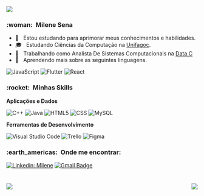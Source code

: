 ![](https://komarev.com/ghpvc/?username=VanessaSwerts&color=006bed)

<h3> :woman: &nbsp;Milene Sena </h3>

- 🤔 &nbsp; Estou estudando para aprimorar meus conhecimentos e habilidades.
- 🎓 &nbsp; Estudando Ciências da Computação na <a href="https://unifagoc.edu.br/">Unifagoc</a>.
- 💼 &nbsp; Trabalhando como Analista De Sistemas Computacionais na <a href="https://site.datac.com.br/">Data C</a>
- 🌱 &nbsp; Aprendendo mais sobre as seguintes linguagens.

 ![JavaScript](https://img.shields.io/badge/-JavaScript-333333?style=flat&logo=javascript)
 ![Flutter](https://img.shields.io/badge/-Flutter-333333?style=flat&logo=Flutter)
 ![React](https://img.shields.io/badge/-React-333333?style=flat&logo=react)
 
  
<h3> :rocket: &nbsp;Minhas Skills </h3>

**Aplicações e Dados**

  ![C++](https://img.shields.io/badge/-C++-333333?style=flat&logo=C%2B%2B&logoColor=00599C)
  ![Java](https://img.shields.io/badge/-Java-333333?style=flat&logo=Java&logoColor=007396)
  ![HTML5](https://img.shields.io/badge/-HTML5-333333?style=flat&logo=HTML5)
  ![CSS](https://img.shields.io/badge/-CSS-333333?style=flat&logo=CSS3&logoColor=1572B6)
  ![MySQL](https://img.shields.io/badge/-MySQL-333333?style=flat&logo=mysql)

**Ferramentas de Desenvolvimento**

  ![Visual Studio Code](https://img.shields.io/badge/-Visual%20Studio%20Code-333333?style=flat&logo=visual-studio-code&logoColor=007ACC)
  ![Trello](https://img.shields.io/badge/-Trello-333333?style=flat&logo=trello&logoColor=007ACC)
  ![Figma](https://img.shields.io/badge/-Figma-333333?style=flat&logo=figma&logoColor=007ACC)


<h3> :earth_americas: &nbsp;Onde me encontrar: </h3> 

[![Linkedin: Milene](https://img.shields.io/badge/-USERNAME-blue?style=flat-square&logo=Linkedin&logoColor=white&link=https://www.linkedin.com/in/milene-sena/)](https://www.linkedin.com/in/milene-sena/)
[![Gmail Badge](https://img.shields.io/badge/-seuemail@email.com-006bed?style=flat-square&logo=Gmail&logoColor=white&link=mailto:SEU-EMAIL)](mailto:milenesena210@gmail.com)

<h1 align="center">
  <img align="left" src="https://visitor-badge.laobi.icu/badge?page_id=DarlingUUi.DarlingUUi" />
  <img align="right" src="https://img.shields.io/github/followers/DarlingUUi?label=Follow&style=social" />
</h1>

